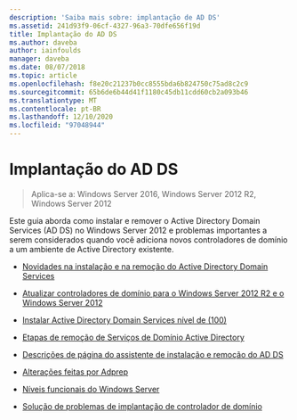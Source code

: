 ```yaml
---
description: 'Saiba mais sobre: implantação de AD DS'
ms.assetid: 241d93f9-06cf-4327-96a3-70dfe656f19d
title: Implantação do AD DS
ms.author: daveba
author: iainfoulds
manager: daveba
ms.date: 08/07/2018
ms.topic: article
ms.openlocfilehash: f8e20c21237b0cc8555bda6b824750c75ad8c2c9
ms.sourcegitcommit: 65b6de6b44d41f1180c45db11cdd60cb2a093b46
ms.translationtype: MT
ms.contentlocale: pt-BR
ms.lasthandoff: 12/10/2020
ms.locfileid: "97048944"
---
```

# <a name="ad-ds-deployment"></a>Implantação do AD DS

>Aplica-se a: Windows Server 2016, Windows Server 2012 R2, Windows Server 2012

Este guia aborda como instalar e remover o Active Directory Domain Services (AD DS) no Windows Server 2012 e problemas importantes a serem considerados quando você adiciona novos controladores de domínio a um ambiente de Active Directory existente.

- [Novidades na instalação e na remoção do Active Directory Domain Services](../../ad-ds/deploy/What-s-New-in-Active-Directory-Domain-Services-Installation-and-Removal.md)

- [Atualizar controladores de domínio para o Windows Server 2012 R2 e o Windows Server 2012](../../ad-ds/deploy/Upgrade-Domain-Controllers-to-Windows-Server-2012-R2-and-Windows-Server-2012.md)

- [Instalar Active Directory Domain Services nível de &#40;100&#41;](../../ad-ds/deploy/Install-Active-Directory-Domain-Services--Level-100-.md)

- [Etapas de remoção de Serviços de Domínio Active Directory](assetId:///99b97af0-aa7e-41ed-8c81-4eee6c03eb4c)

- [Descrições de página do assistente de instalação e remoção do AD DS](../../ad-ds/deploy/AD-DS-Installation-and-Removal-Wizard-Page-Descriptions.md)

- [Alterações feitas por Adprep](../../ad-ds/deploy/adprep/Changes-Made-by-Adprep.md)

- [Níveis funcionais do Windows Server](../../ad-ds/active-directory-functional-levels.md)

- [Solução de problemas de implantação de controlador de domínio](../../ad-ds/deploy/Troubleshooting-Domain-Controller-Deployment.md)

